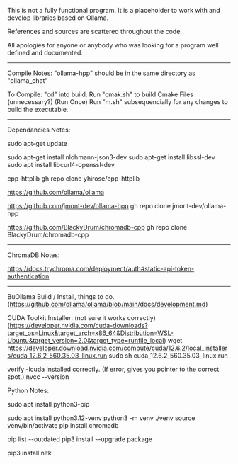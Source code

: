 This is not a fully functional program.  It is a placeholder to work with and develop libraries 
  based on Ollama.

  References and sources are scattered throughout the code.
  
  All apologies for anyone or anybody who was looking for a program well defined and documented.

--- 

Compile Notes:
  "ollama-hpp" should be in the same directory as "ollama_chat"

To Compile:
  "cd" into build.
  Run "cmak.sh" to build Cmake Files (unnecessary?) (Run Once)
  Run "m.sh" subsequencially for any changes to build the executable.

---

Dependancies Notes:

sudo apt-get update

sudo apt-get install nlohmann-json3-dev
sudo apt-get install libssl-dev
sudo apt install libcurl4-openssl-dev


cpp-httplib
gh repo clone yhirose/cpp-httplib

https://github.com/ollama/ollama

https://github.com/jmont-dev/ollama-hpp
gh repo clone jmont-dev/ollama-hpp

https://github.com/BlackyDrum/chromadb-cpp
gh repo clone BlackyDrum/chromadb-cpp

---

ChromaDB Notes:

https://docs.trychroma.com/deployment/auth#static-api-token-authentication

---

BuOllama Build / Install, things to do. (https://github.com/ollama/ollama/blob/main/docs/development.md)

CUDA Toolkit Installer: (not sure it works correctly) (https://developer.nvidia.com/cuda-downloads?target_os=Linux&target_arch=x86_64&Distribution=WSL-Ubuntu&target_version=2.0&target_type=runfile_local)
wget https://developer.download.nvidia.com/compute/cuda/12.6.2/local_installers/cuda_12.6.2_560.35.03_linux.run
sudo sh cuda_12.6.2_560.35.03_linux.run

verify -lcuda installed correctly.  (If error, gives you pointer to the correct spot.)
nvcc --version


Python Notes:

sudo apt install python3-pip

sudo apt install python3.12-venv
python3 -m venv ./venv
source venv/bin/activate
pip install chromadb

pip list --outdated
pip3 install --upgrade package

pip3 install nltk

